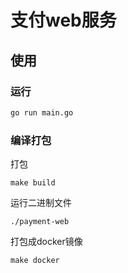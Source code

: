 # 支付web服务

## 使用

### 运行

```bash
go run main.go
```

### 编译打包

打包

```
make build
```

运行二进制文件

```
./payment-web
```

打包成docker镜像

```
make docker
```